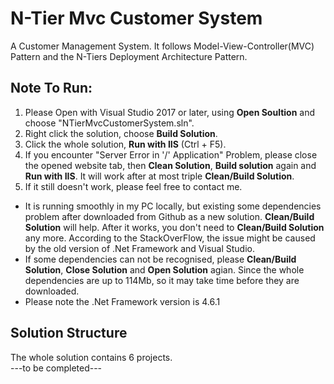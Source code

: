 # N-Tier Mvc Customer System
A Customer Management System. It follows Model-View-Controller(MVC) Pattern and the N-Tiers Deployment Architecture Pattern.

## Note To Run:
1. Please Open with Visual Studio 2017 or later, using <b>Open Soultion</b> and choose "NTierMvcCustomerSystem.sln".
2. Right click the solution, choose <b>Build Solution</b>.
3. Click the whole solution, <b>Run with IIS</b> (Ctrl + F5).
4. If you encounter "Server Error in '/' Application" Problem, please close the opened website tab, then <b>Clean Solution</b>, <b>Build solution</b> again and <b>Run with IIS</b>. It will work after at most triple <b>Clean/Build Solution</b>.
5. If it still doesn't work, please feel free to contact me.
* It is running smoothly in my PC locally, but existing some dependencies problem after downloaded from Github as a new solution. <b>Clean/Build Solution</b> will help. After it works, you don't need to <b>Clean/Build Solution</b> any more.
According to the StackOverFlow, the issue might be caused by the old version of .Net Framework and Visual Studio.
* If some dependencies can not be recognised, please <b>Clean/Build Solution</b>, <b>Close Solution</b> and <b>Open Solution</b> agian.
Since the whole dependencies are up to 114Mb, so it may take time before they are downloaded.
* Please note the .Net Framework version is 4.6.1

## Solution Structure
The whole solution contains 6 projects.  
---to be completed---
